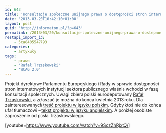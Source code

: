 ```yaml
---
id: 643
title: 'Konsultacje społeczne unijnego prawa o dostępności stron internetowych'
date: '2013-03-20T10:42:10+01:00'
layout: post
guid: 'http://informaton.pl/?p=643'
permalink: /2013/03/20/konsultacje-spoleczne-unijnego-prawa-o-dostepnosci-stron-internetowych/
restapi_import_id:
    - 5ca8405547793
categories:
    - artykuły
tags:
    - prawo
    - 'Rafał Trzaskowski'
    - 'WCAG 2.0'
---
```


Projekt dyrektywy Parlamentu Europejskiego i Rady w sprawie dostępności stron internetowych instytucji sektora publicznego właśnie wchodzi w fazę konsultacji społecznych. Uwagi zbiera polski eurodeputowany [Rafał Trzaskowski](http://trzaskowski.pl/), a zgłaszać je można do końca kwietnia 2013 roku. Dla zainteresowanych [treść projektu w języku polskim](http://trzaskowski.pl/wp-content/uploads/2013/03/COMM_NATIVE_COM_2012_721_PROPOSAL_FOR_A_DIRECTIVE_PL_V4_P1_696219.pdf). Gdyby ktoś nie do końca ufał tłumaczowi – [tekst projektu w języku angielskim](http://ec.europa.eu/digital-agenda/en/news/proposal-directive-european-parliament-and-council-accessibility-public-sector-bodies-websites). A poniżej osobiste zaproszenie od posła Trzaskowskiego.

\[youtube=https://www.youtube.com/watch?v=9SczZhRjxtQ\]
